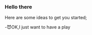### Hello there


Here are some ideas to get you started;

-:smiling_imp:OK,I just want to have a play
